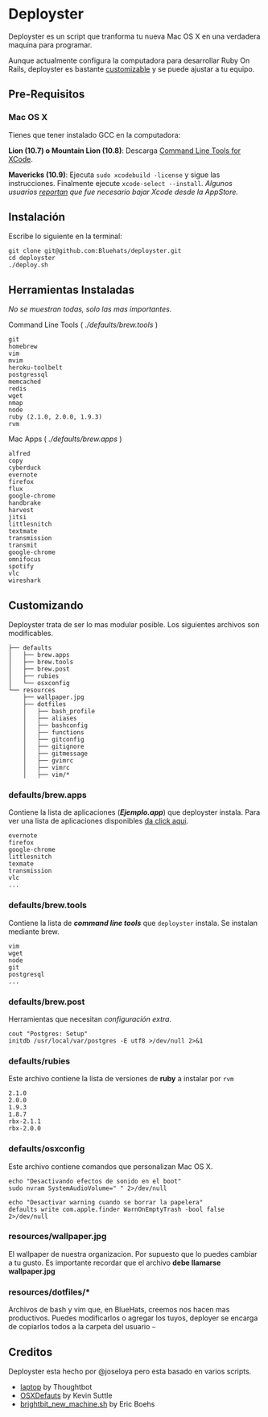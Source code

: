 Deployster
======
Deployster es un script que tranforma tu nueva Mac OS X en una verdadera maquina para programar.

Aunque actualmente configura la computadora para desarrollar Ruby On Rails, deployster es bastante [customizable](#customizando) y se puede ajustar a tu equipo.

Pre-Requisitos
--------------

### Mac OS X

Tienes que tener instalado GCC en la computadora:

**Lion (10.7) o Mountain Lion (10.8)**: Descarga [Command Line Tools for
XCode](https://developer.apple.com/downloads/index.action).

**Mavericks (10.9)**: Ejecuta `sudo xcodebuild -license` y sigue las instrucciones. Finalmente ejecute `xcode-select --install`. *Algunos usuarios [reportan](http://stackoverflow.com/questions/19907576/xcode-is-not-currently-available-from-the-software-update-server) que fue necesario bajar Xcode desde la AppStore.*

Instalación
-----------

Escribe lo siguiente en la terminal:

```shell
git clone git@github.com:Bluehats/deployster.git
cd deployster
./deploy.sh
```


Herramientas Instaladas
-----------------------

*No se muestran todas, solo las mas importantes.*

Command Line Tools ( *./defaults/brew.tools* )

    git
    homebrew
    vim
    mvim
    heroku-toolbelt
    postgressql
    memcached
    redis
    wget
    nmap    
    node
    ruby (2.1.0, 2.0.0, 1.9.3)
    rvm


Mac Apps ( *./defaults/brew.apps* )

    alfred
    copy
    cyberduck
    evernote
    firefox
    flux
    google-chrome
    handbrake
    harvest
    jitsi
    littlesnitch
    textmate
    transmission
    transmit
    google-chrome
    omnifocus
    spotify
    vlc
    wireshark


Customizando
------------

Deployster trata de ser lo mas modular posible. Los siguientes archivos son modificables.

    ├── defaults
    │   ├── brew.apps
    │   ├── brew.tools 
    │   ├── brew.post 
    │   ├── rubies
    │   └── osxconfig 
    └── resources
        ├── wallpaper.jpg
        ├── dotfiles
        │   ├── bash_profile
        │   ├── aliases
        │   ├── bashconfig
        │   ├── functions
        │   ├── gitconfig
        │   ├── gitignore
        │   ├── gitmessage
        │   ├── gvimrc
        │   ├── vimrc
        │   ├── vim/*


### defaults/brew.apps

Contiene la lista de aplicaciones (***Ejemplo.app***) que deployster instala. Para ver una lista de aplicaciones disponibles [da click aqui](https://github.com/phinze/homebrew-cask/tree/master/Casks).


```
evernote
firefox 
google-chrome
littlesnitch 
texmate
transmission
vlc
...
```

### defaults/brew.tools

Contiene la lista de ***command line tools*** que `deployster` instala. Se instalan mediante brew.


```
vim
wget 
node
git
postgresql
...
```

### defaults/brew.post

Herramientas que necesitan *configuración extra*.


```Shell
cout "Postgres: Setup"
initdb /usr/local/var/postgres -E utf8 >/dev/null 2>&1
```

### defaults/rubies

Este archivo contiene la lista de versiones de **ruby** a instalar por `rvm`

```
2.1.0
2.0.0
1.9.3
1.8.7
rbx-2.1.1
rbx-2.0.0
```

### defaults/osxconfig

Este archivo contiene comandos que personalizan Mac OS X.

```Shell
echo "Desactivando efectos de sonido en el boot"
sudo nvram SystemAudioVolume=" " 2>/dev/null

echo "Desactivar warning cuando se borrar la papelera"
defaults write com.apple.finder WarnOnEmptyTrash -bool false 2>/dev/null
```

### resources/wallpaper.jpg

El wallpaper de nuestra organizacion. Por supuesto que lo puedes cambiar a tu gusto. Es importante recordar que el archivo **debe llamarse wallpaper.jpg**

### resources/dotfiles/*

Archivos de bash y vim que, en BlueHats, creemos nos hacen mas productivos. Puedes modificarlos o agregar los tuyos, deployer se encarga de copiarlos todos a la carpeta del usuario `~`



Creditos
--------

Deployster esta hecho por @joseloya pero esta basado en varios scripts.

* [laptop](https://github.com/thoughtbot/laptop/) by Thoughtbot
* [OSXDefauts](https://github.com/kevinSuttle/OSXDefaults/) by Kevin Suttle
* [brightbit_new_machine.sh](https://gist.github.com/ericboehs/8712892) by Eric Boehs

